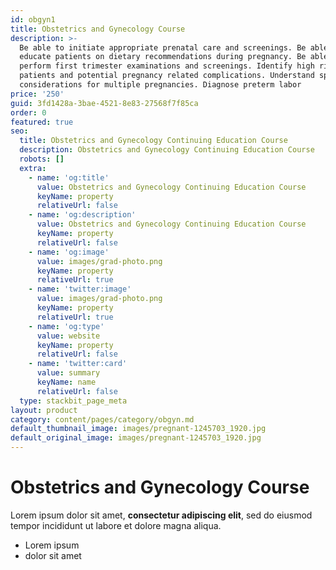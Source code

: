 ```yaml
---
id: obgyn1
title: Obstetrics and Gynecology Course
description: >-
  Be able to initiate appropriate prenatal care and screenings. Be able to
  educate patients on dietary recommendations during pregnancy. Be able to
  perform first trimester examinations and screenings. Identify high risk
  patients and potential pregnancy related complications. Understand specific
  considerations for multiple pregnancies. Diagnose preterm labor
price: '250'
guid: 3fd1428a-3bae-4521-8e83-27568f7f85ca
order: 0
featured: true
seo:
  title: Obstetrics and Gynecology Continuing Education Course
  description: Obstetrics and Gynecology Continuing Education Course
  robots: []
  extra:
    - name: 'og:title'
      value: Obstetrics and Gynecology Continuing Education Course
      keyName: property
      relativeUrl: false
    - name: 'og:description'
      value: Obstetrics and Gynecology Continuing Education Course
      keyName: property
      relativeUrl: false
    - name: 'og:image'
      value: images/grad-photo.png
      keyName: property
      relativeUrl: true
    - name: 'twitter:image'
      value: images/grad-photo.png
      keyName: property
      relativeUrl: true
    - name: 'og:type'
      value: website
      keyName: property
      relativeUrl: false
    - name: 'twitter:card'
      value: summary
      keyName: name
      relativeUrl: false
  type: stackbit_page_meta
layout: product
category: content/pages/category/obgyn.md
default_thumbnail_image: images/pregnant-1245703_1920.jpg
default_original_image: images/pregnant-1245703_1920.jpg
---
```

##

# Obstetrics and Gynecology Course



Lorem ipsum dolor sit amet, **consectetur adipiscing elit**, sed do eiusmod tempor incididunt ut labore et dolore magna aliqua.

*   Lorem ipsum
*   dolor sit amet
